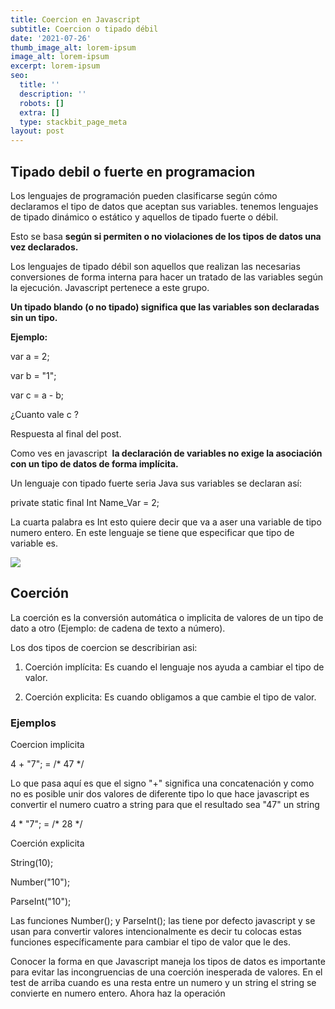 ```yaml
---
title: Coercion en Javascript
subtitle: Coercion o tipado débil
date: '2021-07-26'
thumb_image_alt: lorem-ipsum
image_alt: lorem-ipsum
excerpt: lorem-ipsum
seo:
  title: ''
  description: ''
  robots: []
  extra: []
  type: stackbit_page_meta
layout: post
---
```

## Tipado debil o fuerte en programacion

Los lenguajes de programación pueden clasificarse según cómo declaramos el tipo de datos que aceptan sus variables. tenemos lenguajes de tipado dinámico o estático y aquellos de tipado fuerte o débil.

Esto se basa **según si permiten o no violaciones de los tipos de datos una vez declarados.**

Los lenguajes de tipado débil son aquellos que realizan las necesarias conversiones de forma interna para hacer un tratado de las variables según la ejecución. Javascript pertenece a este grupo.

**Un tipado blando (o no tipado) significa que las variables son declaradas sin un tipo.**

**Ejemplo:**

var a = 2;

var b = "1";

var c = a - b;

¿Cuanto vale c ?

Respuesta al final del post.

Como ves en javascript  **la declaración de variables no exige la asociación con un tipo de datos de forma implícita.**

Un lenguaje con tipado fuerte seria Java sus variables se declaran así:

private static final Int Name_Var = 2;

La cuarta palabra es Int esto quiere decir que va a aser una variable de tipo numero entero. En este lenguaje se tiene que especificar que tipo de variable es.

![](https://miro.medium.com/max/1360/0\*F-rMIkdywVWyB5a6.png)

## Coerción

La coerción es la conversión automática o implicita de valores de un tipo de dato a otro (Ejemplo: de cadena de texto a número).

Los dos tipos de coercion se describirian asi:

1.  Coerción implícita: Es cuando el lenguaje nos ayuda a cambiar el tipo de valor.

2.  Coerción explicita: Es cuando obligamos a que cambie el tipo de valor.

### Ejemplos

Coercion implicita

4 + "7";  =   /\* 47 \*/

Lo que pasa aquí es que el signo "+" significa una concatenación y como no es posible unir dos valores de diferente tipo lo que hace javascript es convertir el numero cuatro a string para que el resultado sea "47" un string

4 \* "7";  =   /\* 28 \*/

Coerción explicita

String(10);

Number("10");

ParseInt("10");

Las funciones Number(); y ParseInt(); las tiene por defecto javascript y se usan para convertir valores intencionalmente es decir tu colocas estas funciones específicamente para cambiar el tipo de valor que le des.

Conocer la forma en que Javascript maneja los tipos de datos es importante para evitar las incongruencias de una coerción inesperada de valores. En el test de arriba cuando es una resta entre un numero y un string el string se convierte en numero entero. Ahora haz la operación

